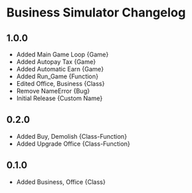 # Business Simulator Changelog

## 1.0.0
- Added Main Game Loop {Game}
- Added Autopay Tax {Game}
- Added Automatic Earn {Game}
- Added Run_Game {Function}
- Edited Office, Business {Class}
- Remove NameError {Bug}
- Initial Release {Custom Name}

## 0.2.0
- Added Buy, Demolish {Class-Function}
- Added Upgrade Office {Class-Function}

## 0.1.0
- Added Business, Office {Class}

